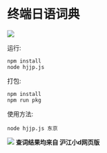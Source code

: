 # 终端日语词典  
[![](https://img.shields.io/github/license/asutorufa/hujiang_japanese_dict.svg)](https://raw.githubusercontent.com/Asutorufa/hujiang_japanese_dict/master/LICENSE)
<!--
[![](https://img.shields.io/github/release/asutorufa/hujiang_japanese_dict.svg)](https://github.com/Asutorufa/hujiang_japanese_dict/releases)
![GitHub top language](https://img.shields.io/github/languages/top/asutorufa/hujiang_japanese_dict.svg)
[![codebeat badge](https://codebeat.co/badges/e1408f62-46ae-43b0-920d-e38128dcfd48)](https://codebeat.co/projects/github-com-asutorufa-hujiang_japanese_dict-master)  
-->

运行:
```shell
npm install
node hjjp.js
```
打包:
```shell
npm install
npm run pkg 
```

使用方法:  
```
node hjjp.js 东京
```

![](https://raw.githubusercontent.com/Asutorufa/hujiang_japanese_dict/node.js/Screenshot_20190813_183940.png)
**查词结果均来自 沪江小d网页版**
